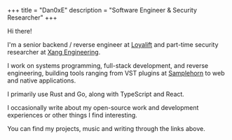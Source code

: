 +++
title = "Dan0xE"
description = "Software Engineer & Security Researcher"
+++

Hi there!

I'm a senior backend / reverse engineer at
<a href="https://loyalift.com">Loyalift</a> and part-time security researcher at
<a href="https://xang.engineering">Xang Engineering</a>.

I work on systems programming, full-stack development, and reverse engineering,
building tools ranging from VST plugins at
<a href="https://github.com/orgs/samplehorn">Samplehorn</a> to web and native
applications.

I primarily use Rust and Go, along with TypeScript and React.

I occasionally write about my open-source work and development experiences or
other things I find interesting.

You can find my projects, music and writing through the links above.
